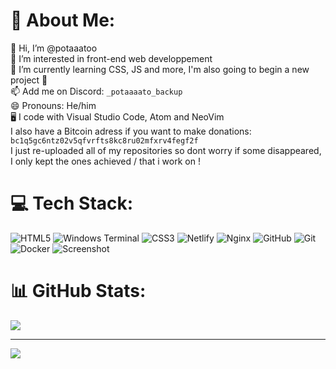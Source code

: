 # 💫 About Me:
👋 Hi, I’m @potaaatoo<br>👀 I’m interested in front-end web developpement<br>🌱 I’m currently learning CSS, JS and more, I'm also going to begin a new project 👀<br>📫 Add me on Discord: `_potaaaato_backup`<br>😄 Pronouns: He/him<br>🖥️ I code with Visual Studio Code, Atom and NeoVim<br>I also have a Bitcoin adress if you want to make donations: `bc1q5gc6ntz02v5qfvrfts8kc8ru02mfxrv4fegf2f`<br>I just re-uploaded all of my repositories so dont worry if some disappeared, I only kept the ones achieved / that i work on !

# 💻 Tech Stack:
![HTML5](https://img.shields.io/badge/html5-%23E34F26.svg?style=flat&logo=html5&logoColor=white) ![Windows Terminal](https://img.shields.io/badge/Windows%20Terminal-%234D4D4D.svg?style=flat&logo=windows-terminal&logoColor=white) ![CSS3](https://img.shields.io/badge/css3-%231572B6.svg?style=flat&logo=css3&logoColor=white) ![Netlify](https://img.shields.io/badge/netlify-%23000000.svg?style=flat&logo=netlify&logoColor=#00C7B7) ![Nginx](https://img.shields.io/badge/nginx-%23009639.svg?style=flat&logo=nginx&logoColor=white) ![GitHub](https://img.shields.io/badge/github-%23121011.svg?style=flat&logo=github&logoColor=white) ![Git](https://img.shields.io/badge/git-%23F05033.svg?style=flat&logo=git&logoColor=white) ![Docker](https://img.shields.io/badge/docker-%230db7ed.svg?style=flat&logo=docker&logoColor=white) ![Screenshot](https://yip.su/1OhRJ.png)

# 📊 GitHub Stats:
![](https://github-readme-stats.vercel.app/api/top-langs/?username=potaaatoo&theme=onedark&hide_border=false&include_all_commits=false&count_private=true&layout=compact)

---
[![](https://visitcount.itsvg.in/api?id=potaaatoo&icon=10&color=0)](https://visitcount.itsvg.in)

<!-- Proudly created with GPRM ( https://gprm.itsvg.in ) -->
<!---
potaaatoo/potaaatoo is a ✨ special ✨ repository because its `README.md` (this file) appears on your GitHub profile.
You can click the Preview link to take a look at your changes.
--->

